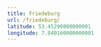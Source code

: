 ```yaml
---
title: Friedeburg
url: /friedeburg/
latitude: 53.45290000000001
longitude: 7.840160000000001
---
```

